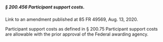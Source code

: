 ##### § 200.456 Participant support costs. #####

Link to an amendment published at 85 FR 49569, Aug. 13, 2020.

Participant support costs as defined in § 200.75 Participant support costs are allowable with the prior approval of the Federal awarding agency.